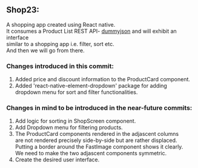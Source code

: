 ## Shop23:

A shopping app created using React native.  
It consumes a Product List REST API- [dummyjson](https://dummyjson.com/docs) and will exhibit an interface  
similar to a shopping app i.e. filter, sort etc.  
And then we will go from there.

### Changes introduced in this commit:

1. Added price and discount information to the ProductCard component.
1. Added 'react-native-element-dropdown' package for adding  
   dropdown menu for sort and filter functionalities.

### Changes in mind to be introduced in the near-future commits:

1. Add logic for sorting in ShopScreen component.
1. Add Dropdown menu for filtering products.
1. The ProductCard components rendered in the adjascent columns  
   are not rendered precisely side-by-side but are rather displaced.  
   Putting a border around the FastImage component shows it clearly.  
   We need to make the two adjascent components symmetric.
1. Create the desired user interface.

